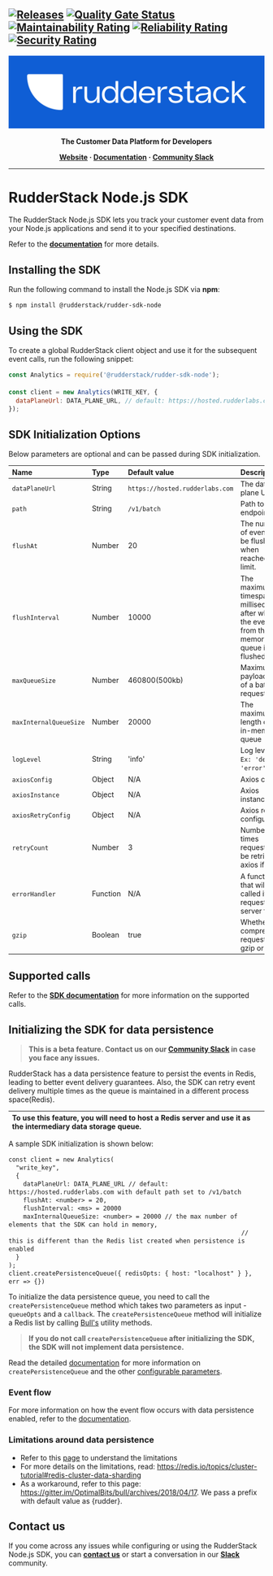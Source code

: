 ## [![Releases](https://img.shields.io/github/release/rudderlabs/rudder-sdk-node.svg)](https://github.com/rudderlabs/rudder-sdk-node/releases) [![Quality Gate Status](https://sonarcloud.io/api/project_badges/measure?project=rudderlabs_rudder-sdk-node&metric=alert_status)](https://sonarcloud.io/summary/new_code?id=rudderlabs_rudder-sdk-node) [![Maintainability Rating](https://sonarcloud.io/api/project_badges/measure?project=rudderlabs_rudder-sdk-node&metric=sqale_rating)](https://sonarcloud.io/summary/new_code?id=rudderlabs_rudder-sdk-node) [![Reliability Rating](https://sonarcloud.io/api/project_badges/measure?project=rudderlabs_rudder-sdk-node&metric=reliability_rating)](https://sonarcloud.io/summary/new_code?id=rudderlabs_rudder-sdk-node) [![Security Rating](https://sonarcloud.io/api/project_badges/measure?project=rudderlabs_rudder-sdk-node&metric=security_rating)](https://sonarcloud.io/summary/new_code?id=rudderlabs_rudder-sdk-node)

<p align="center">
  <a href="https://rudderstack.com/">
    <img src="https://raw.githubusercontent.com/rudderlabs/rudder-sdk-js/develop/assets/rs-logo-full-light.jpg">
  </a>
</p>

<p align="center"><b>The Customer Data Platform for Developers</b></p>

<p align="center">
  <b>
    <a href="https://rudderstack.com">Website</a>
    ·
    <a href="https://rudderstack.com/docs/stream-sources/rudderstack-sdk-integration-guides/rudderstack-node-sdk/">Documentation</a>
    ·
    <a href="https://rudderstack.com/join-rudderstack-slack-community">Community Slack</a>
  </b>
</p>

---

# RudderStack Node.js SDK

The RudderStack Node.js SDK lets you track your customer event data from your Node.js applications and send it to your specified destinations.

Refer to the [**documentation**](https://www.rudderstack.com/docs/stream-sources/rudderstack-sdk-integration-guides/rudderstack-node-sdk/) for more details.

## Installing the SDK

Run the following command to install the Node.js SDK via **npm**:

```bash
$ npm install @rudderstack/rudder-sdk-node
```

## Using the SDK

To create a global RudderStack client object and use it for the subsequent event calls, run the following snippet:

```javascript
const Analytics = require('@rudderstack/rudder-sdk-node');

const client = new Analytics(WRITE_KEY, {
  dataPlaneUrl: DATA_PLANE_URL, // default: https://hosted.rudderlabs.com
});
```

## SDK Initialization Options

Below parameters are optional and can be passed during SDK initialization.

| Name                   | Type     | Default value                   | Description                                                                                       |
| :--------------------- | :------- | :------------------------------ | :------------------------------------------------------------------------------------------------ |
| `dataPlaneUrl`         | String   | `https://hosted.rudderlabs.com` | The data plane URL.                                                                               |
| `path`                 | String   | `/v1/batch`                     | Path to batch endpoint.                                                                           |
| `flushAt`              | Number   | 20                              | The number of events to be flushed when reached this limit.                                       |
| `flushInterval`        | Number   | 10000                           | The maximum timespan (in milliseconds) after which the events from the in-memory queue is flushed |
| `maxQueueSize`         | Number   | 460800(500kb)                   | Maximum payload size of a batch request                                                           |
| `maxInternalQueueSize` | Number   | 20000                           | The maximum length of the in-memory queue                                                         |
| `logLevel`             | String   | 'info'                          | Log level. `Ex: 'debug', 'error'`                                                                 |
| `axiosConfig`          | Object   | N/A                             | Axios config                                                                                      |
| `axiosInstance`        | Object   | N/A                             | Axios instance                                                                                    |
| `axiosRetryConfig`     | Object   | N/A                             | Axios retry configuration                                                                         |
| `retryCount`           | Number   | 3                               | Number of times requests will be retried by axios if failed                                       |
| `errorHandler`         | Function | N/A                             | A function that will be called if request to server failed                                        |
| `gzip`                 | Boolean  | true                            | Whether to compress request with gzip or not                                                      |

## Supported calls

Refer to the [**SDK documentation**](https://www.rudderstack.com/docs/stream-sources/rudderstack-sdk-integration-guides/rudderstack-node-sdk/) for more information on the supported calls.

## Initializing the SDK for data persistence

> **This is a beta feature. Contact us on our [Community Slack](https://rudderstack.com/join-rudderstack-slack-community) in case you face any issues.**

RudderStack has a data persistence feature to persist the events in Redis, leading to better event delivery guarantees. Also, the SDK can retry event delivery multiple times as the queue is maintained in a different process space(Redis).

| To use this feature, you will need to host a Redis server and use it as the intermediary data storage queue. |
| :----------------------------------------------------------------------------------------------------------- |

A sample SDK initialization is shown below:

```
const client = new Analytics(
  "write_key",
  {
    dataPlaneUrl: DATA_PLANE_URL // default: https://hosted.rudderlabs.com with default path set to /v1/batch
    flushAt: <number> = 20,
    flushInterval: <ms> = 20000
    maxInternalQueueSize: <number> = 20000 // the max number of elements that the SDK can hold in memory,
                                                                // this is different than the Redis list created when persistence is enabled
  }
);
client.createPersistenceQueue({ redisOpts: { host: "localhost" } }, err => {})
```

To initialize the data persistence queue, you need to call the `createPersistenceQueue` method which takes two parameters as input - `queueOpts` and a `callback`. The `createPersistenceQueue` method will initialize a Redis list by calling [Bull's](https://github.com/OptimalBits/bull) utility methods.

> **If you do not call `createPersistenceQueue` after initializing the SDK, the SDK will not implement data persistence.**

Read the detailed [documentation](https://www.rudderstack.com/docs/stream-sources/rudderstack-sdk-integration-guides/rudderstack-node-sdk/#nodejs-sdk-data-persistence) for more information on `createPersistenceQueue` and the other [configurable parameters](https://www.rudderstack.com/docs/stream-sources/rudderstack-sdk-integration-guides/rudderstack-node-sdk/#configurable-parameters).

### Event flow

For more information on how the event flow occurs with data persistence enabled, refer to the [documentation](https://www.rudderstack.com/docs/stream-sources/rudderstack-sdk-integration-guides/rudderstack-node-sdk/#event-flow).

### Limitations around data persistence

- Refer to this [page](https://gitter.im/OptimalBits/bull/archives/2018/04/17) to understand the limitations
- For more details on the limitations, read: https://redis.io/topics/cluster-tutorial#redis-cluster-data-sharding
- As a workaround, refer to this page: https://gitter.im/OptimalBits/bull/archives/2018/04/17. We pass a prefix with default value as {rudder}.

## Contact us

If you come across any issues while configuring or using the RudderStack Node.js SDK, you can [**contact us**](https://rudderstack.com/contact/) or start a conversation in our [**Slack**](https://resources.rudderstack.com/join-rudderstack-slack) community.
